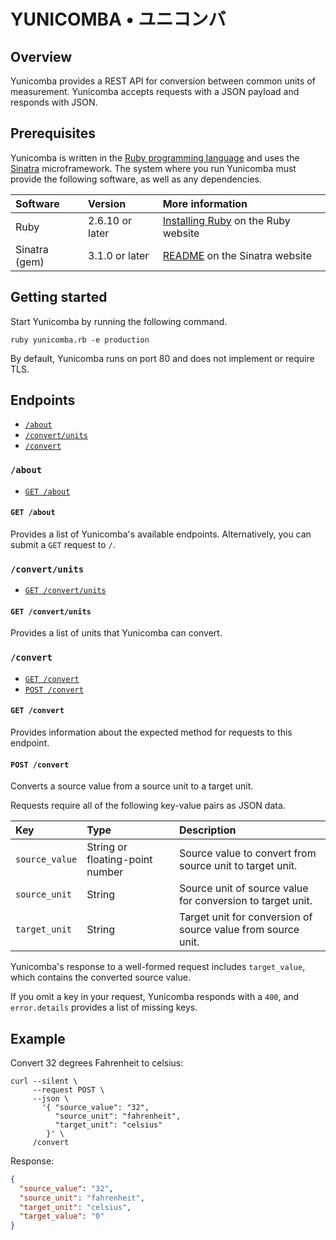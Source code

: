 # YUNICOMBA • ユニコンバ

## Overview

Yunicomba provides a REST API for conversion between common units of measurement. Yunicomba accepts requests with a JSON payload and responds with JSON.

## Prerequisites

Yunicomba is written in the [Ruby programming language](https://ruby-lang.org/) and uses the [Sinatra](https://sinatrarb.com) microframework. The system where you run Yunicomba must provide the following software, as well as any dependencies.

| Software | Version | More information |
| :- | :- | :- |
| Ruby | 2.6.10 or later | [Installing Ruby](https://www.ruby-lang.org/en/documentation/installation/) on the Ruby website |
| Sinatra (gem) | 3.1.0 or later | [README](https://sinatrarb.com/intro.html) on the Sinatra website |

## Getting started

Start Yunicomba by running the following command.

```
ruby yunicomba.rb -e production
```

By default, Yunicomba runs on port 80 and does not implement or require TLS.

## Endpoints

- [`/about`](#about)
- [`/convert/units`](#convertunits)
- [`/convert`](#convert)

### `/about`

- [`GET /about`](#get-about)

#### `GET /about`

Provides a list of Yunicomba's available endpoints. Alternatively, you can submit a `GET` request to `/`.

### `/convert/units`

- [`GET /convert/units`](#get-convertunits)

#### `GET /convert/units`

Provides a list of units that Yunicomba can convert.

### `/convert`

- [`GET /convert`](#get-convert)
- [`POST /convert`](#post-convert)

#### `GET /convert`

Provides information about the expected method for requests to this endpoint.

#### `POST /convert`

Converts a source value from a source unit to a target unit.

Requests require all of the following key-value pairs as JSON data.

| Key | Type | Description |
| :- | :- | :- |
| `source_value` | String or floating-point number | Source value to convert from source unit to target unit. |
| `source_unit` | String | Source unit of source value for conversion to target unit. |
| `target_unit` | String | Target unit for conversion of source value from source unit. |

Yunicomba's response to a well-formed request includes `target_value`, which contains the converted source value.

If you omit a key in your request, Yunicomba responds with a `400`, and `error.details` provides a list of missing keys.

## Example

Convert 32 degrees Fahrenheit to celsius:

```shell
curl --silent \
     --request POST \
     --json \
       '{ "source_value": "32",
          "source_unit": "fahrenheit",
          "target_unit": "celsius"
        }' \
     /convert
```

Response:

```json
{
  "source_value": "32",
  "source_unit": "fahrenheit",
  "target_unit": "celsius",
  "target_value": "0"
}
```
